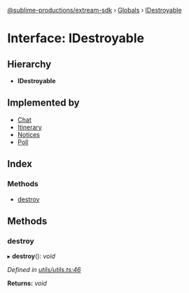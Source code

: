 [@sublime-productions/extream-sdk](../README.md) › [Globals](../globals.md) › [IDestroyable](idestroyable.md)

# Interface: IDestroyable

## Hierarchy

* **IDestroyable**

## Implemented by

* [Chat](../classes/chat.md)
* [Itinerary](../classes/itinerary.md)
* [Notices](../classes/notices.md)
* [Poll](../classes/poll.md)

## Index

### Methods

* [destroy](idestroyable.md#destroy)

## Methods

###  destroy

▸ **destroy**(): *void*

*Defined in [utils/utils.ts:46](https://github.com/Extream-SaaS/ex-sdk/blob/936e0b7/src/utils/utils.ts#L46)*

**Returns:** *void*
